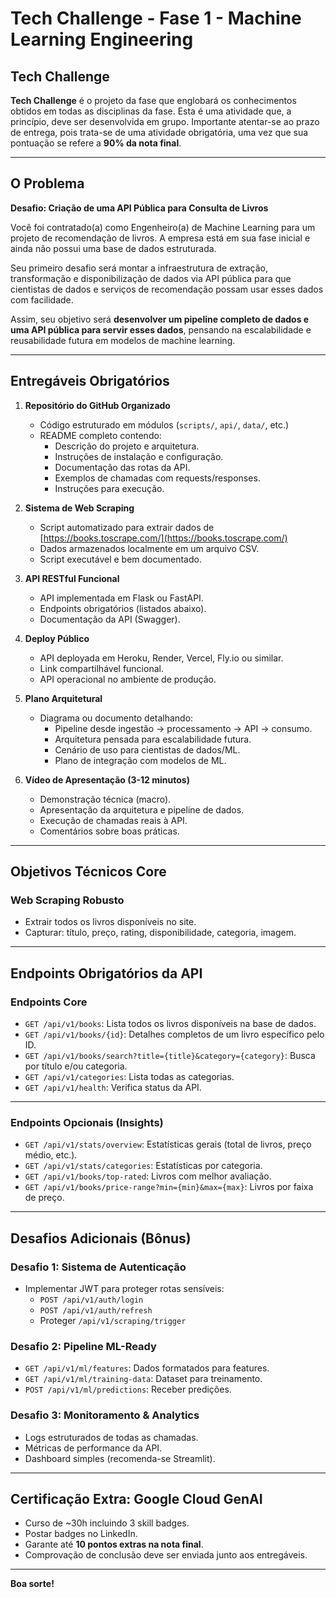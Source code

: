 
# Tech Challenge - Fase 1 - Machine Learning Engineering

## Tech Challenge

**Tech Challenge** é o projeto da fase que englobará os conhecimentos obtidos em todas as disciplinas da fase. Esta é uma atividade que, a princípio, deve ser desenvolvida em grupo. Importante atentar-se ao prazo de entrega, pois trata-se de uma atividade obrigatória, uma vez que sua pontuação se refere a **90% da nota final**.

---

## O Problema

**Desafio: Criação de uma API Pública para Consulta de Livros**

Você foi contratado(a) como Engenheiro(a) de Machine Learning para um projeto de recomendação de livros. A empresa está em sua fase inicial e ainda não possui uma base de dados estruturada.

Seu primeiro desafio será montar a infraestrutura de extração, transformação e disponibilização de dados via API pública para que cientistas de dados e serviços de recomendação possam usar esses dados com facilidade.

Assim, seu objetivo será **desenvolver um pipeline completo de dados e uma API pública para servir esses dados**, pensando na escalabilidade e reusabilidade futura em modelos de machine learning.

---

## Entregáveis Obrigatórios

1. **Repositório do GitHub Organizado**
   - Código estruturado em módulos (`scripts/`, `api/`, `data/`, etc.)
   - README completo contendo:
     - Descrição do projeto e arquitetura.
     - Instruções de instalação e configuração.
     - Documentação das rotas da API.
     - Exemplos de chamadas com requests/responses.
     - Instruções para execução.

2. **Sistema de Web Scraping**
   - Script automatizado para extrair dados de [https://books.toscrape.com/](https://books.toscrape.com/)
   - Dados armazenados localmente em um arquivo CSV.
   - Script executável e bem documentado.

3. **API RESTful Funcional**
   - API implementada em Flask ou FastAPI.
   - Endpoints obrigatórios (listados abaixo).
   - Documentação da API (Swagger).

4. **Deploy Público**
   - API deployada em Heroku, Render, Vercel, Fly.io ou similar.
   - Link compartilhável funcional.
   - API operacional no ambiente de produção.

5. **Plano Arquitetural**
   - Diagrama ou documento detalhando:
     - Pipeline desde ingestão → processamento → API → consumo.
     - Arquitetura pensada para escalabilidade futura.
     - Cenário de uso para cientistas de dados/ML.
     - Plano de integração com modelos de ML.

6. **Vídeo de Apresentação (3-12 minutos)**
   - Demonstração técnica (macro).
   - Apresentação da arquitetura e pipeline de dados.
   - Execução de chamadas reais à API.
   - Comentários sobre boas práticas.

---

## Objetivos Técnicos Core

### Web Scraping Robusto

- Extrair todos os livros disponíveis no site.
- Capturar: título, preço, rating, disponibilidade, categoria, imagem.

---

## Endpoints Obrigatórios da API

### Endpoints Core

- `GET /api/v1/books`: Lista todos os livros disponíveis na base de dados.
- `GET /api/v1/books/{id}`: Detalhes completos de um livro específico pelo ID.
- `GET /api/v1/books/search?title={title}&category={category}`: Busca por título e/ou categoria.
- `GET /api/v1/categories`: Lista todas as categorias.
- `GET /api/v1/health`: Verifica status da API.

---

### Endpoints Opcionais (Insights)

- `GET /api/v1/stats/overview`: Estatísticas gerais (total de livros, preço médio, etc.).
- `GET /api/v1/stats/categories`: Estatísticas por categoria.
- `GET /api/v1/books/top-rated`: Livros com melhor avaliação.
- `GET /api/v1/books/price-range?min={min}&max={max}`: Livros por faixa de preço.

---

## Desafios Adicionais (Bônus)

### Desafio 1: Sistema de Autenticação

- Implementar JWT para proteger rotas sensíveis:
  - `POST /api/v1/auth/login`
  - `POST /api/v1/auth/refresh`
  - Proteger `/api/v1/scraping/trigger`

### Desafio 2: Pipeline ML-Ready

- `GET /api/v1/ml/features`: Dados formatados para features.
- `GET /api/v1/ml/training-data`: Dataset para treinamento.
- `POST /api/v1/ml/predictions`: Receber predições.

### Desafio 3: Monitoramento & Analytics

- Logs estruturados de todas as chamadas.
- Métricas de performance da API.
- Dashboard simples (recomenda-se Streamlit).

---

## Certificação Extra: Google Cloud GenAI

- Curso de ~30h incluindo 3 skill badges.
- Postar badges no LinkedIn.
- Garante até **10 pontos extras na nota final**.
- Comprovação de conclusão deve ser enviada junto aos entregáveis.

---

**Boa sorte!**
